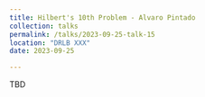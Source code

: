 ```yaml
---
title: Hilbert's 10th Problem - Alvaro Pintado
collection: talks
permalink: /talks/2023-09-25-talk-15
location: "DRLB XXX"
date: 2023-09-25

---
```


TBD
